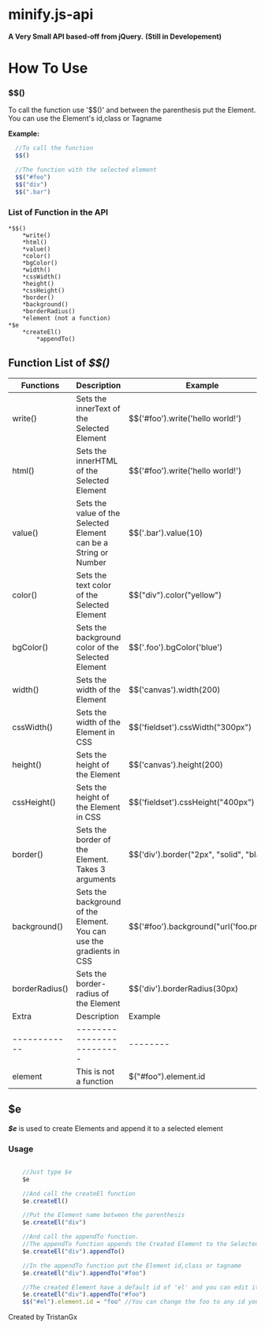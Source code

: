 # minify.js-api

**A Very Small API based-off from jQuery.**
**(Still in Developement)**

# How To Use

### $$()
 To call the function use '$$()' and between the parenthesis put the Element.
 You can use the Element's id,class or Tagname

**Example:**
  ```javascript
    //To call the function
    $$()

    //The function with the selected element
    $$("#foo")
    $$("div")
    $$(".bar")
  ```

### List of Function in the API
    *$$()
        *write()
        *html()
        *value()
        *color()
        *bgColor()
        *width()
        *cssWidth()
        *height()
        *cssHeight()
        *border()
        *background()
        *borderRadius()
        *element (not a function)
    *$e
        *createEl()
            *appendTo()



## Function List of _$$()_

Functions   |       Description       | Example
------------|-------------------------|---------
write()     |Sets the innerText of the Selected Element | $$('#foo').write('hello world!')
html()      |Sets the innerHTML of the Selected Element | $$('#foo').write('<span>hello world!</span>')
value()     |Sets the value of the Selected Element can be a String or Number | $$('.bar').value(10)
color()     |Sets the text color of the Selected Element | $$("div").color("yellow")
bgColor()   |Sets the background color of the Selected Element | $$('.foo').bgColor('blue')
width()     |Sets the width of the Element | $$('canvas').width(200)
cssWidth()  |Sets the width of the Element in CSS | $$('fieldset').cssWidth("300px")
height()    |Sets the height of the Element | $$('canvas').height(200)
cssHeight() |Sets the height of the Element in CSS | $$('fieldset').cssHeight("400px")
border()    |Sets the border of the Element. Takes 3 arguments | $$('div').border("2px", "solid", "black")
background()|Sets the background of the Element. You can use the gradients in CSS | $$('#foo').background("url('foo.png')")
borderRadius()|Sets the border-radius of the Element | $$('div').borderRadius(30px)
Extra       |       Description       | Example
------------|-------------------------|--------
element     |This is not a function   | $("#foo").element.id

## $e
 **_$e_** is used to create Elements and append it to a selected element

### Usage
```javascript

    //Just type $e
    $e

    //And call the createEl function
    $e.createEl()

    //Put the Element name between the parenthesis
    $e.createEl("div")

    //And call the appendTo function.
    //The appendTo function appends the Created Element to the Selected Element
    $e.createEl("div").appendTo()

    //In the appendTo function put the Element id,class or tagname
    $e.createEl("div").appendTo("#foo")

    //The created Element have a default id of 'el' and you can edit it by
    $e.createEl("div").appendTo("#foo")
    $$("#el").element.id = "foo" //You can change the foo to any id you likes

```

Created by TristanGx

